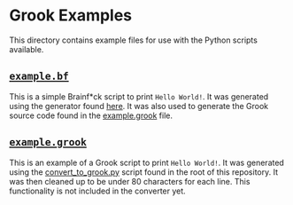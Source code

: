 # Grook Examples

This directory contains example files for use with the Python scripts available.

## [`example.bf`](example.bf)

This is a simple Brainf*ck script to print `Hello World!`. It was generated using the generator
found [here](https://copy.sh/brainfuck/text.html). It was also used to generate the Grook source
code found in the [example.grook](example.grook) file.

## [`example.grook`](example.grook)

This is an example of a Grook script to print `Hello World!`. It was generated using the
[convert_to_grook.py](/convert_to_grook.py) script found in the root of this repository. It was then cleaned up to be under
80 characters for each line. This functionality is not included in the converter yet.
